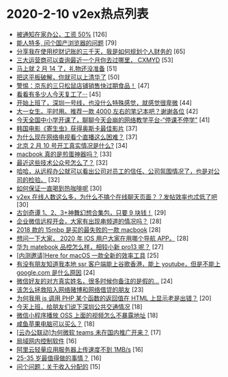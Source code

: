 # 2020-2-10 v2ex热点列表

+ [被通知在家办公，工资 50%](https://www.v2ex.com/t/643416#reply126) [126]
+ [能人特多, 问个国产浏览器的问题](https://www.v2ex.com/t/643420#reply79) [79]
+ [分享我在使用挖财记账的三千天，我是如何规划个人财务的](https://www.v2ex.com/t/643368#reply65) [65]
+ [三大运营商可以查询最近一个月你去过哪里， CXMYD](https://www.v2ex.com/t/643521#reply53) [53]
+ [马上就 2 月 14 了，礼物还没准备](https://www.v2ex.com/t/643380#reply51) [51]
+ [把这平板破解，你就可以上清华了](https://www.v2ex.com/t/643446#reply50) [50]
+ [警惕：京东的三只松鼠店铺销售快过期食品！](https://www.v2ex.com/t/643553#reply47) [47]
+ [看看有多少人今天复工了···](https://www.v2ex.com/t/643385#reply45) [45]
+ [开始上班了，深圳一号线，也没什么特殊感觉，就感觉很卑微](https://www.v2ex.com/t/643352#reply44) [44]
+ [大一女生。平时用。推荐一款 4000 左右的笔记本吧？谢谢各位](https://www.v2ex.com/t/643451#reply42) [42]
+ [今天全国中小学开课了，聊聊今天会崩的网络教学平台-“停课不停学”](https://www.v2ex.com/t/643351#reply41) [41]
+ [韩国电影《寄生虫》获得奥斯卡最佳影片](https://www.v2ex.com/t/643433#reply37) [37]
+ [为什么现在网络电视看个直播这么困难？](https://www.v2ex.com/t/643466#reply37) [37]
+ [北京 2 月 10 号开工真实情况是什么?](https://www.v2ex.com/t/643372#reply34) [34]
+ [macbook 真的是煎蛋神器吗？](https://www.v2ex.com/t/643354#reply33) [33]
+ [最近这些技术公众号怎么了？](https://www.v2ex.com/t/643355#reply32) [32]
+ [哈哈，从远程办公就可以看出公司对员工的信任、公司氛围情况了，也是对公司的检验。](https://www.v2ex.com/t/643370#reply32) [32]
+ [如何保证一直喝到热咖啡呢](https://www.v2ex.com/t/643454#reply30) [30]
+ [v2ex 在线人数这么多，为什么不搞个在线聊天页面？？发帖效率也忒低了吧](https://www.v2ex.com/t/643528#reply30) [30]
+ [古剑奇谭 1、2、3+神舞幻想合集包，只要 9 块钱！](https://www.v2ex.com/t/643462#reply29) [29]
+ [企业微信远程开会，大家有出现串频道的情况吗？](https://www.v2ex.com/t/643362#reply28) [28]
+ [2018 款的 15mbp 是买的最失败的一款 macbook](https://www.v2ex.com/t/643478#reply28) [28]
+ [想问一下大家， 2020 年 IOS 用户大家在用哪个导航 APP。](https://www.v2ex.com/t/643484#reply28) [28]
+ [华为 matebook 品控怎么样，相较小新 pro13 呢？](https://www.v2ex.com/t/643383#reply27) [27]
+ [[内测邀请]Here for macOS 一款全新的效率工具](https://www.v2ex.com/t/643399#reply25) [25]
+ [有没有朋友知道我本地 ssr 客户端能上谷歌香港，能上 youtube，但是不能上 google.com 是什么原因](https://www.v2ex.com/t/643361#reply24) [24]
+ [微信好友的对方真实姓名，很多时候你备注的是假的...](https://www.v2ex.com/t/643525#reply24) [24]
+ [该怎么拯救陷入网络赌博和网络借贷的朋友](https://www.v2ex.com/t/643573#reply23) [23]
+ [为何我用 js 调用 PHP 某个函数的返回值在 HTML 上显示老是出错？](https://www.v2ex.com/t/643445#reply20) [20]
+ [今天上班，给朋友们说下深圳公共交通情况](https://www.v2ex.com/t/643359#reply18) [18]
+ [微信小程序播放 OSS 上面的视频怎么不暴露地址](https://www.v2ex.com/t/643422#reply18) [18]
+ [咸鱼苹果电脑可以买么？](https://www.v2ex.com/t/643538#reply18) [18]
+ [[云办公联动]为何微软 teams 未在国内推广开来？](https://www.v2ex.com/t/643366#reply17) [17]
+ [局域网内控制软件](https://www.v2ex.com/t/643358#reply16) [16]
+ [阿里云轻量应用服务器上传速度不到 1MB/s](https://www.v2ex.com/t/643429#reply16) [16]
+ [25-35 岁最值得做的事情？](https://www.v2ex.com/t/643565#reply16) [16]
+ [问个问题：关于收入分配的](https://www.v2ex.com/t/643377#reply15) [15]
